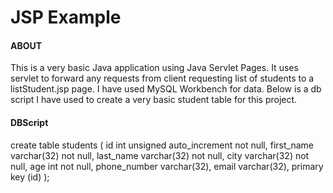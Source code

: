 # JSP Example

#### ABOUT
This is a very basic Java application using Java Servlet Pages. It uses servlet to forward any requests from client requesting list of students to a listStudent.jsp page. I have used MySQL Workbench for data. Below is a db script I have used to create  a very basic student table for this project.

#### DBScript
create table students (
  id int unsigned auto_increment not null,
  first_name varchar(32) not null,
  last_name varchar(32) not null,
  city varchar(32) not null,
  age int not null,
  phone_number varchar(32),
  email varchar(32),
  primary key (id)
);

